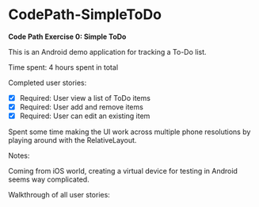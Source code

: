# CodePath-SimpleToDo
<b>Code Path Exercise 0: Simple ToDo</b>

This is an Android demo application for tracking a To-Do list.

Time spent: 4 hours spent in total

Completed user stories:

 * [x] Required: User view a list of ToDo items
 * [x] Required: User add and remove items
 * [x] Required: User can edit an existing item

Spent some time making the UI work across multiple phone resolutions by playing around with the RelativeLayout.

Notes:

Coming from iOS world, creating a virtual device for testing in Android seems way complicated.

Walkthrough of all user stories:
